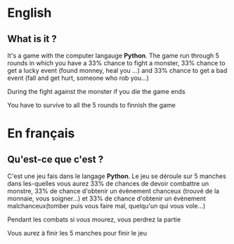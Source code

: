 # English
## What is it ?

It's a game with the computer langauge **Python**. The game run through 5 rounds in which you have a 33% chance to fight a monster, 33% chance to get a lucky event (found monney, heal you ...) and 33% chance to get a bad event (fall and get hurt, someone who rob you...)

During the fight against the monster if you die the game ends

You have to survive to all the 5 rounds to finnish the game

# En français
## Qu'est-ce que c'est ?

C'est une jeu fais dans le langage **Python**. Le jeu se déroule sur 5 manches dans les-quelles vous aurez 33% de chances de devoir combattre un monstre, 33% de chance d'obtenir un évènement chanceux (trouvé de la monnaie, vous soigner...) et 33% de chance d'obtenir un évènement malchanceux(tomber puis vous faire mal, quelqu'un qui vous vole...)

Pendant les combats si vous mourez, vous perdrez la partie

Vous aurez à finir les 5 manches pour finir le jeu
